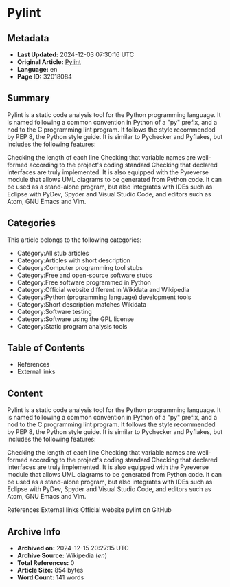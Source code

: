 # Pylint

## Metadata
- **Last Updated:** 2024-12-03 07:30:16 UTC
- **Original Article:** [Pylint](https://en.wikipedia.org/wiki/Pylint)
- **Language:** en
- **Page ID:** 32018084

## Summary
Pylint is a static code analysis tool for the Python programming language. It is named following a common convention in Python of a "py" prefix, and a nod to the C programming lint program. It follows the style recommended by PEP 8, the Python style guide. It is similar to Pychecker and Pyflakes, but includes the following features:

Checking the length of each line
Checking that variable names are well-formed according to the project's coding standard
Checking that declared interfaces are truly implemented.
It is also equipped with the Pyreverse module that allows UML diagrams to be generated from Python code.
It can be used as a stand-alone program, but also integrates with IDEs such as Eclipse with PyDev, Spyder and Visual Studio Code, and editors such as Atom, GNU Emacs and Vim.

## Categories
This article belongs to the following categories:

- Category:All stub articles
- Category:Articles with short description
- Category:Computer programming tool stubs
- Category:Free and open-source software stubs
- Category:Free software programmed in Python
- Category:Official website different in Wikidata and Wikipedia
- Category:Python (programming language) development tools
- Category:Short description matches Wikidata
- Category:Software testing
- Category:Software using the GPL license
- Category:Static program analysis tools

## Table of Contents

- References
- External links

## Content

Pylint is a static code analysis tool for the Python programming language. It is named following a common convention in Python of a "py" prefix, and a nod to the C programming lint program. It follows the style recommended by PEP 8, the Python style guide. It is similar to Pychecker and Pyflakes, but includes the following features:

Checking the length of each line
Checking that variable names are well-formed according to the project's coding standard
Checking that declared interfaces are truly implemented.
It is also equipped with the Pyreverse module that allows UML diagrams to be generated from Python code.
It can be used as a stand-alone program, but also integrates with IDEs such as Eclipse with PyDev, Spyder and Visual Studio Code, and editors such as Atom, GNU Emacs and Vim.

References
External links
Official website
pylint on GitHub

## Archive Info
- **Archived on:** 2024-12-15 20:27:15 UTC
- **Archive Source:** Wikipedia (_en_)
- **Total References:** 0
- **Article Size:** 854 bytes
- **Word Count:** 141 words
